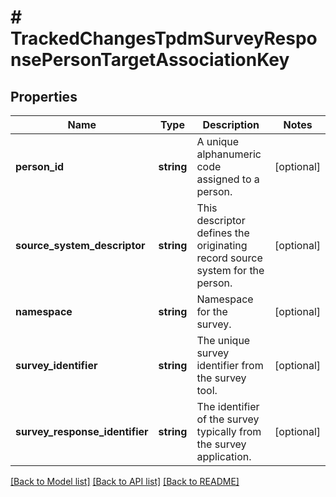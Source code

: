 # # TrackedChangesTpdmSurveyResponsePersonTargetAssociationKey

## Properties

Name | Type | Description | Notes
------------ | ------------- | ------------- | -------------
**person_id** | **string** | A unique alphanumeric code assigned to a person. | [optional]
**source_system_descriptor** | **string** | This descriptor defines the originating record source system for the person. | [optional]
**namespace** | **string** | Namespace for the survey. | [optional]
**survey_identifier** | **string** | The unique survey identifier from the survey tool. | [optional]
**survey_response_identifier** | **string** | The identifier of the survey typically from the survey application. | [optional]

[[Back to Model list]](../../README.md#models) [[Back to API list]](../../README.md#endpoints) [[Back to README]](../../README.md)
